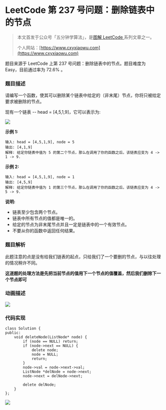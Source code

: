 # LeetCode 第 237 号问题：删除链表中的节点

> 本文首发于公众号「五分钟学算法」，是[图解 LeetCode ](<https://github.com/MisterBooo/LeetCodeAnimation>)系列文章之一。
>
> 个人网站：[https://www.cxyxiaowu.com](https://www.cxyxiaowu.com)

题目来源于 LeetCode 上第 237 号问题：删除链表中的节点。题目难度为 Easy，目前通过率为 72.6% 。

### 题目描述

请编写一个函数，使其可以删除某个链表中给定的（非末尾）节点，你将只被给定要求被删除的节点。

现有一个链表 -- head = [4,5,1,9]，它可以表示为:

![](https://bucket-1257126549.cos.ap-guangzhou.myqcloud.com/20190502113234.png)

 

**示例 1:**

```
输入: head = [4,5,1,9], node = 5
输出: [4,1,9]
解释: 给定你链表中值为 5 的第二个节点，那么在调用了你的函数之后，该链表应变为 4 -> 1 -> 9.
```

**示例 2:**

```
输入: head = [4,5,1,9], node = 1
输出: [4,5,9]
解释: 给定你链表中值为 1 的第三个节点，那么在调用了你的函数之后，该链表应变为 4 -> 5 -> 9.
```

 

**说明:**

- 链表至少包含两个节点。
- 链表中所有节点的值都是唯一的。
- 给定的节点为非末尾节点并且一定是链表中的一个有效节点。
- 不要从你的函数中返回任何结果。

### 题目解析

此题注意的点是没有给我们链表的起点，只给我们了一个要删的节点，与以往处理的情况稍许不同。

**这道题的处理方法是先把当前节点的值用下一个节点的值覆盖，然后我们删除下一个节点即可**

### 动画描述

![](https://bucket-1257126549.cos.ap-guangzhou.myqcloud.com/20181105171450.gif)

### 代码实现

```
class Solution {
public:
    void deleteNode(ListNode* node) {
        if (node == NULL) return;
        if (node->next == NULL) {
            delete node;
            node = NULL;
            return;
        }
        node->val = node->next->val;
        ListNode *delNode = node->next;
        node->next = delNode->next;
        
        delete delNode;
    }
};
```





![](https://bucket-1257126549.cos.ap-guangzhou.myqcloud.com/blog/fz0rq.png)